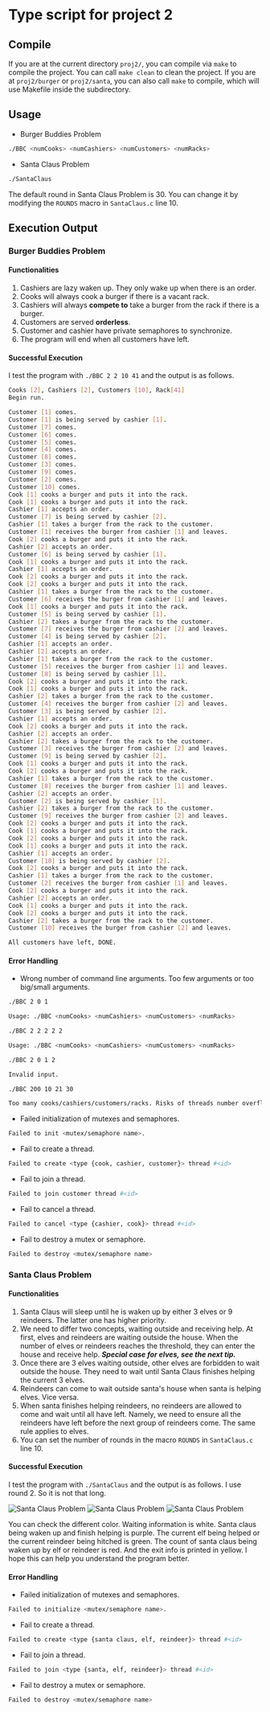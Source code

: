 # Type script for project 2
## Compile
If you are at the current directory `proj2/`, you can compile via `make` to compile the project. You can call `make clean` to clean the project.
If you are at `proj2/burger` or `proj2/santa`, you can also call `make` to compile, which will use Makefile inside the subdirectory.

## Usage
- Burger Buddies Problem
```bash
./BBC <numCooks> <numCashiers> <numCustomers> <numRacks>
```
- Santa Claus Problem
```bash
./SantaClaus
```
The default round in Santa Claus Problem is 30. You can change it by modifying the `ROUNDS` macro in `SantaClaus.c` line 10.

## Execution Output
### Burger Buddies Problem
#### Functionalities
1. Cashiers are lazy waken up. They only wake up when there is an order.
2. Cooks will always cook a burger if there is a vacant rack.
3. Cashiers will always **compete to** take a burger from the rack if there is a burger.
4. Customers are served **orderless**.
5. Customer and cashier have private semaphores to synchronize.
6. The program will end when all customers have left.

#### Successful Execution
I test the program with `./BBC 2 2 10 41` and the output is as follows.
```bash
Cooks [2], Cashiers [2], Customers [10], Rack[41]
Begin run.

Customer [1] comes.
Customer [1] is being served by cashier [1].
Customer [7] comes.
Customer [6] comes.
Customer [5] comes.
Customer [4] comes.
Customer [8] comes.
Customer [3] comes.
Customer [9] comes.
Customer [2] comes.
Customer [10] comes.
Cook [1] cooks a burger and puts it into the rack.
Cook [1] cooks a burger and puts it into the rack.
Cashier [1] accepts an order.
Customer [7] is being served by cashier [2].
Cashier [1] takes a burger from the rack to the customer.
Customer [1] receives the burger from cashier [1] and leaves.
Cook [2] cooks a burger and puts it into the rack.
Cashier [2] accepts an order.
Customer [6] is being served by cashier [1].
Cook [1] cooks a burger and puts it into the rack.
Cashier [1] accepts an order.
Cook [2] cooks a burger and puts it into the rack.
Cook [2] cooks a burger and puts it into the rack.
Cashier [1] takes a burger from the rack to the customer.
Customer [6] receives the burger from cashier [1] and leaves.
Cook [1] cooks a burger and puts it into the rack.
Customer [5] is being served by cashier [1].
Cashier [2] takes a burger from the rack to the customer.
Customer [7] receives the burger from cashier [2] and leaves.
Customer [4] is being served by cashier [2].
Cashier [1] accepts an order.
Cashier [2] accepts an order.
Cashier [1] takes a burger from the rack to the customer.
Customer [5] receives the burger from cashier [1] and leaves.
Customer [8] is being served by cashier [1].
Cook [2] cooks a burger and puts it into the rack.
Cook [1] cooks a burger and puts it into the rack.
Cashier [2] takes a burger from the rack to the customer.
Customer [4] receives the burger from cashier [2] and leaves.
Customer [3] is being served by cashier [2].
Cashier [1] accepts an order.
Cook [2] cooks a burger and puts it into the rack.
Cashier [2] accepts an order.
Cashier [2] takes a burger from the rack to the customer.
Customer [3] receives the burger from cashier [2] and leaves.
Customer [9] is being served by cashier [2].
Cook [1] cooks a burger and puts it into the rack.
Cook [2] cooks a burger and puts it into the rack.
Cashier [1] takes a burger from the rack to the customer.
Customer [8] receives the burger from cashier [1] and leaves.
Cashier [2] accepts an order.
Customer [2] is being served by cashier [1].
Cashier [2] takes a burger from the rack to the customer.
Customer [9] receives the burger from cashier [2] and leaves.
Cook [2] cooks a burger and puts it into the rack.
Cook [1] cooks a burger and puts it into the rack.
Cook [2] cooks a burger and puts it into the rack.
Cook [1] cooks a burger and puts it into the rack.
Cashier [1] accepts an order.
Customer [10] is being served by cashier [2].
Cook [2] cooks a burger and puts it into the rack.
Cashier [1] takes a burger from the rack to the customer.
Customer [2] receives the burger from cashier [1] and leaves.
Cook [2] cooks a burger and puts it into the rack.
Cashier [2] accepts an order.
Cook [1] cooks a burger and puts it into the rack.
Cook [2] cooks a burger and puts it into the rack.
Cashier [2] takes a burger from the rack to the customer.
Customer [10] receives the burger from cashier [2] and leaves.

All customers have left, DONE.
```

#### Error Handling
- Wrong number of command line arguments. Too few arguments or too big/small arguments.

```bash
./BBC 2 0 1

Usage: ./BBC <numCooks> <numCashiers> <numCustomers> <numRacks>

./BBC 2 2 2 2 2

Usage: ./BBC <numCooks> <numCashiers> <numCustomers> <numRacks>

./BBC 2 0 1 2

Invalid input.

./BBC 200 10 21 30

Too many cooks/cashiers/customers/racks. Risks of threads number overflow.
```
- Failed initialization of mutexes and semaphores.

```bash
Failed to init <mutex/semaphore name>. 
```

- Fail to create a thread.

```bash
Failed to create <type {cook, cashier, customer}> thread #<id>
```

- Fail to join a thread.

```bash
Failed to join customer thread #<id>
```

- Fail to cancel a thread.

```bash
Failed to cancel <type {cashier, cook}> thread #<id>
```

- Fail to destroy a mutex or semaphore.

```bash
Failed to destroy <mutex/semaphore name>
```

### Santa Claus Problem
#### Functionalities
1. Santa Claus will sleep until he is waken up by either 3 elves or 9 reindeers. The latter one has higher priority.
2. We need to differ two concepts, waiting outside and receiving help. At first, elves and reindeers are waiting outside the house. When the number of elves or reindeers reaches the threshold, they can enter the house and receive help. ***Special case for elves, see the next tip.***
3. Once there are 3 elves waiting outside, other elves are forbidden to wait outside the house. They need to wait until Santa Claus finishes helping the current 3 elves.
4. Reindeers can come to wait outside santa's house when santa is helping elves. Vice versa.
5. When santa finishes helping reindeers, no reindeers are allowed to come and wait until all have left. Namely, we need to ensure all the reindeers have left before the next group of reindeers come. The same rule applies to elves.
6. You can set the number of rounds in the macro `ROUNDS` in `SantaClaus.c` line 10.
#### Successful Execution
I test the program with `./SantaClaus` and the output is as follows. I use round 2. So it is not that long.

![Santa Claus Problem](fig/fig1.png)
![Santa Claus Problem](fig/fig2.png)
![Santa Claus Problem](fig/fig3.png)

You can check the different color. Waiting information is white. Santa claus being waken up and finish helping is purple. The current elf being helped or the current reindeer being hitched is green. The count of santa claus being waken up by elf or reindeer is red. And the exit info is printed in yellow. I hope this can help you understand the program better.

#### Error Handling
- Failed initialization of mutexes and semaphores.

```bash
Failed to initialize <mutex/semaphore name>. 
```

- Fail to create a thread.

```bash
Failed to create <type {santa claus, elf, reindeer}> thread #<id>
```

- Fail to join a thread.

```bash
Failed to join <type {santa, elf, reindeer}> thread #<id>
```

- Fail to destroy a mutex or semaphore.

```bash
Failed to destroy <mutex/semaphore name>
```
